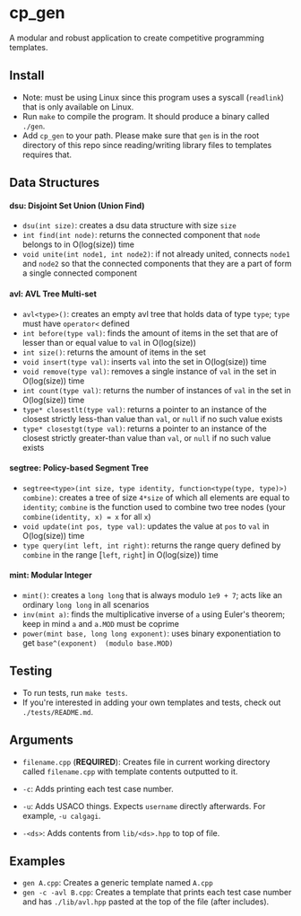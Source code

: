 # cp\_gen

A modular and robust application to create competitive programming templates.

## Install
* Note: must be using Linux since this program uses a syscall (`readlink`) that is only available on Linux.
* Run `make` to compile the program. It should produce a binary called `./gen`. 
* Add `cp_gen` to your path. Please make sure that `gen` is in the root directory of this repo since reading/writing library files to templates requires that.

## Data Structures
#### dsu: Disjoint Set Union (Union Find)
* `dsu(int size)`: creates a dsu data structure with size `size`
* `int find(int node)`: returns the connected component that `node` belongs to in O(log(size)) time
* `void unite(int node1, int node2)`: if not already united, connects `node1` and `node2` so that the connected components that they are a part of form a single connected component

#### avl: AVL Tree Multi-set
* `avl<type>()`: creates an empty avl tree that holds data of type `type`; `type` must have `operator<` defined
* `int before(type val)`: finds the amount of items in the set that are of lesser than or equal value to `val` in O(log(size))
* `int size()`: returns the amount of items in the set 
* `void insert(type val)`: inserts `val` into the set in O(log(size)) time
* `void remove(type val)`: removes a single instance of `val` in the set in O(log(size)) time
* `int count(type val)`: returns the number of instances of `val` in the set in O(log(size)) time
* `type* closestlt(type val)`: returns a pointer to an instance of the closest strictly less-than value than `val`, or `null` if no such value exists
* `type* closestgt(type val)`: returns a pointer to an instance of the closest strictly greater-than value than `val`, or `null` if no such value exists

#### segtree: Policy-based Segment Tree
* `segtree<type>(int size, type identity, function<type(type, type)>) combine)`: creates a tree of size `4*size` of which all elements are equal to `identity`; `combine` is the function used to combine two tree nodes (your `combine(identity, x) = x` for all `x`)
* `void update(int pos, type val)`: updates the value at `pos` to `val` in O(log(size)) time
* `type query(int left, int right)`: returns the range query defined by `combine` in the range [`left`, `right`] in O(log(size)) time

#### mint: Modular Integer
* `mint()`: creates a `long long` that is always modulo `1e9 + 7`; acts like an ordinary `long long` in all scenarios
* `inv(mint a)`: finds the multiplicative inverse of `a` using Euler's theorem; keep in mind `a` and `a.MOD` must be coprime
* `power(mint base, long long exponent)`: uses binary exponentiation to get `base^(exponent)  (modulo base.MOD)`

## Testing
* To run tests, run `make tests`.
* If you're interested in adding your own templates and tests, check out `./tests/README.md`.

## Arguments
* `filename.cpp` (<b>REQUIRED</b>): Creates file in current working directory called `filename.cpp` with template contents outputted to it.

* `-c`: Adds printing each test case number.
* `-u`: Adds USACO things. Expects `username` directly afterwards. For example, `-u calgagi`.
* `-<ds>`: Adds contents from `lib/<ds>.hpp` to top of file.

## Examples

* `gen A.cpp`: Creates a generic template named `A.cpp`
* `gen -c -avl B.cpp`: Creates a template that prints each test case number and has `./lib/avl.hpp` pasted at the top of the file (after includes).
